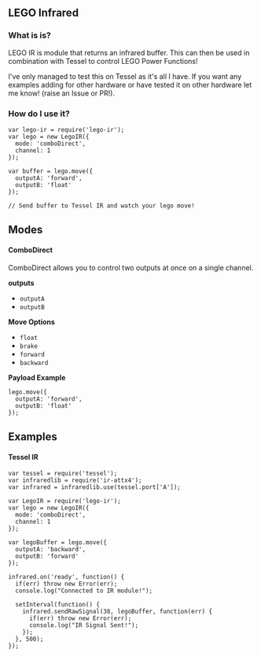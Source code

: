 ## LEGO Infrared

### What is is?
LEGO IR is module that returns an infrared buffer. This can then be used in combination with Tessel to control LEGO Power Functions!

I've only managed to test this on Tessel as it's all I have. If you want any examples adding for other hardware or have tested it on other hardware let me know! (raise an Issue or PR!).

### How do I use it?
```
var lego-ir = require('lego-ir');
var lego = new LegoIR({
  mode: 'comboDirect',
  channel: 1
});

var buffer = lego.move({
  outputA: 'forward',
  outputB: 'float'
});

// Send buffer to Tessel IR and watch your lego move!
```

## Modes

#### ComboDirect
ComboDirect allows you to control two outputs at once on a single channel.

**outputs**

* `outputA`
* `outputB`

**Move Options**

* `float`
* `brake`
* `forward`
* `backward`

**Payload Example**

```
lego.move({
  outputA: 'forward',
  outputB: 'float'
});
```

## Examples

#### Tessel IR

```
var tessel = require('tessel');
var infraredlib = require('ir-attx4');
var infrared = infraredlib.use(tessel.port['A']);

var LegoIR = require('lego-ir');
var lego = new LegoIR({
  mode: 'comboDirect',
  channel: 1
});

var legoBuffer = lego.move({
  outputA: 'backward',
  outputB: 'forward'
});

infrared.on('ready', function() {
  if(err) throw new Error(err);
  console.log("Connected to IR module!");

  setInterval(function() {
    infrared.sendRawSignal(38, legoBuffer, function(err) {
      if(err) throw new Error(err);
      console.log("IR Signal Sent!");
    });
  }, 500);
});
```